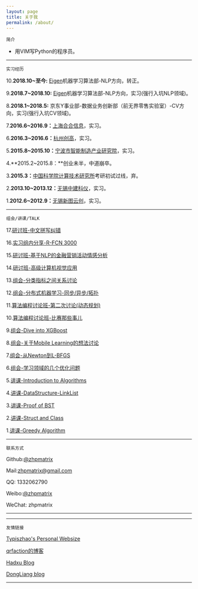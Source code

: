 ```yaml
---
layout: page
title: 关于我
permalink: /about/
---
```


    简介


- 用VIM写Python的程序员。
 
---
    实习经历

10.**2018.10~至今:**   [Eigen](https://www.eigentech.ai/)机器学习算法部-NLP方向，转正。

9.**2018.7~2018.10:**   [Eigen](https://www.eigentech.ai/)机器学习算法部-NLP方向，实习(强行入坑NLP领域)。

8.**2018.1~2018.5:** 京东Y事业部-数据业务创新部（前无界零售实验室）-CV方向，实习(强行入坑CV领域)。

7.**2016.6~2016.9：**[上海合合信息](http://www.intsig.com/zh/)，实习。

6.**2016.3~2016.6：**[杭州创高](http://www.chingo.cn/)，实习。

5.**2015.8~2015.10：**[宁波市智能制造产业研究院](http://www.iimi.org.cn/)，实习。

4.**2015.2~2015.8：**创业未半，中道崩卒。

3.**2015.3：**[中国科学院计算技术研究所](http://www.ict.ac.cn/)考研初试过线，弃。

2.**2013.10~2013.12：**[无锡中建科仪](http://www.biox.com.cn/)，实习。

1.**2012.6~2012.9：**[无锡新图云创](http://www.neoprint.cn/index.html)，实习。

---
	组会/讲课/TALK


17.[研讨班-中文拼写纠错](cellar/Chinese_Spell_Detection.pdf)

16.[实习组内分享-R-FCN 3000](cellar/rfcn3000.pdf)

15.[研讨班-基于NLP的金融营销活动情感分析](cellar/sense-classification.pdf)

14.[研讨班-高级计算机视觉应用](cellar/Application_Of_Computer_Vision.pdf)

13.[组会-分类指标之间关系讨论](cellar/Metric-4-Classification.pdf)

12.[组会-分布式机器学习-同步/异步/拓扑](cellar/distributed.pdf)

11.[算法编程讨论班-第二次讨论(动态规划)](cellar/leetcode_1.pdf)

10.[算法编程讨论班-比赛那些事儿](cellar/leetcode_0.pdf)

9.[组会-Dive into XGBoost](cellar/Dive_into_XGBoost.pdf)

8.[组会-关于Mobile Learning的想法讨论](cellar/IDEA.pdf)	

7.[组会-从Newton到L-BFGS](cellar/lbfgs.pdf)

6.[组会-学习领域的几个优化问题](cellar/Optimization_Algs_For_Learning.pdf)

5.[讲课-Introduction to Algorithms](cellar/Algorithm-Framework.pdf)

4.[讲课-DataStructure-LinkList](cellar/DataStructure_Lesson_1.pdf)

3.[讲课-Proof of BST](cellar/二叉树性质证明.pdf)

2.[讲课-Struct and Class](cellar/struct-class-slides.pdf)

1.[讲课-Greedy Algorithm](cellar/greedy-alg.pdf)

---
    联系方式

Github:[@zhpmatrix](https://github.com/zhpmatrix/)

Mail:zhpmatrix@gmail.com

QQ: 1332062790

Weibo:[@zhpmatrix](http://weibo.com/u/2879902091/home?wvr=5&lf=reg)

WeChat: zhpmatrix

---


---
    友情链接

[Typiszhao's Personal Websize](https://typistzhao.github.io/)

[qrfaction的博客](https://qrfaction.github.io/)

[Hadxu Blog](https://hadxu.github.io/)

[DongLiang blog](https://vipermdl.github.io/)

---






  







